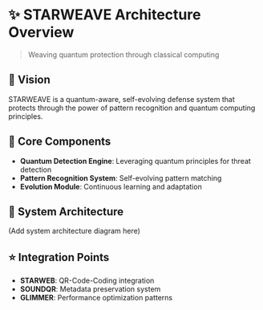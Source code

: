 # ✨ STARWEAVE Architecture Overview

> Weaving quantum protection through classical computing

## 🌠 Vision
STARWEAVE is a quantum-aware, self-evolving defense system that protects through
the power of pattern recognition and quantum computing principles.

## 💫 Core Components
- **Quantum Detection Engine**: Leveraging quantum principles for threat detection
- **Pattern Recognition System**: Self-evolving pattern matching
- **Evolution Module**: Continuous learning and adaptation

## 🌌 System Architecture
(Add system architecture diagram here)

## ⭐ Integration Points
- **STARWEB**: QR-Code-Coding integration
- **SOUNDQR**: Metadata preservation system
- **GLIMMER**: Performance optimization patterns
